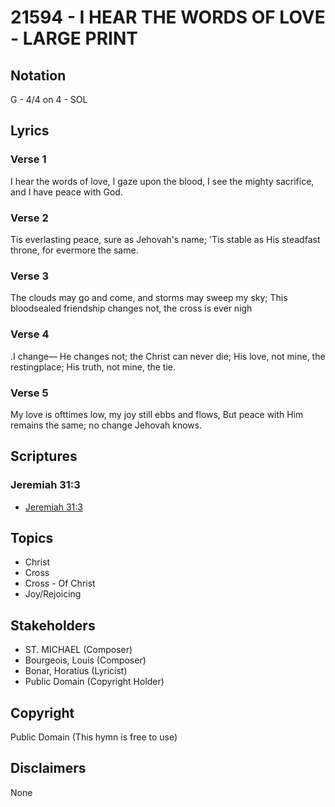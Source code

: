 # 21594 -  I HEAR THE WORDS OF LOVE - LARGE PRINT

## Notation

G - 4/4 on 4 - SOL

## Lyrics

### Verse 1

I hear the words of love, I gaze upon the blood, I see the mighty sacrifice, and I have peace with God.




### Verse 2

Tis everlasting peace, sure as Jehovah's name; 'Tis stable as His steadfast throne, for evermore the same.


### Verse 3

The clouds may go and come, and storms may sweep my sky; This bloodsealed friendship changes not, the cross is ever nigh

### Verse 4

.I change— He changes not; the Christ can never die; His love, not mine, the restingplace; His truth, not mine, the tie.



### Verse 5

My love is ofttimes low, my joy still ebbs and flows, But peace with Him remains the same; no change Jehovah knows.


## Scriptures

### Jeremiah 31:3

- [Jeremiah 31:3](https://www.biblegateway.com/passage/?search=Jeremiah%2031%3A3)


## Topics

- Christ
- Cross
- Cross - Of Christ
- Joy/Rejoicing

## Stakeholders

- ST. MICHAEL (Composer)
- Bourgeois, Louis (Composer)
- Bonar, Horatius (Lyricist)
- Public Domain (Copyright Holder)

## Copyright

Public Domain
(This hymn is free to use)

## Disclaimers

None

